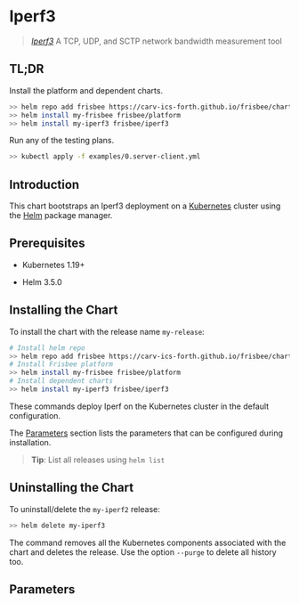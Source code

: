 # Iperf3

> [*Iperf3*](https://github.com/esnet/iperf)  A TCP, UDP, and SCTP network bandwidth measurement tool

## TL;DR

Install the platform and dependent charts.

```bash
>> helm repo add frisbee https://carv-ics-forth.github.io/frisbee/charts
>> helm install my-frisbee frisbee/platform
>> helm install my-iperf3 frisbee/iperf3
```

Run any of the testing plans.

```bash
>> kubectl apply -f examples/0.server-client.yml
```

## Introduction

This chart bootstraps an Iperf3 deployment on a [Kubernetes](http://kubernetes.io) cluster using
the [Helm](https://helm.sh) package manager.

## Prerequisites

- Kubernetes 1.19+

- Helm 3.5.0

## Installing the Chart

To install the chart with the release name `my-release`:

```bash
# Install helm repo
>> helm repo add frisbee https://carv-ics-forth.github.io/frisbee/charts
# Install Frisbee platform
>> helm install my-frisbee frisbee/platform
# Install dependent charts
>> helm install my-iperf3 frisbee/iperf3
```

These commands deploy Iperf on the Kubernetes cluster in the default configuration.

The [Parameters](#parameters) section lists the parameters that can be configured during installation.

> **Tip**: List all releases using `helm list`

## Uninstalling the Chart

To uninstall/delete the `my-iperf2` release:

```bash
>> helm delete my-iperf3
```

The command removes all the Kubernetes components associated with the chart and deletes the release. Use the
option `--purge` to delete all history too.

## Parameters
